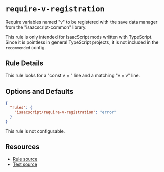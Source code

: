# `require-v-registration`

Require variables named "v" to be registered with the save data manager from the "isaacscript-common" library.

This rule is only intended for IsaacScript mods written with TypeScript. Since it is pointless in general TypeScript projects, it is not included in the `recommended` config.

## Rule Details

This rule looks for a "const v = " line and a matching "v = v" line.

## Options and Defaults

```json
{
  "rules": {
    "isaacscript/require-v-registration": "error"
  }
}
```

This rule is not configurable.

## Resources

- [Rule source](../../src/rules/require-v-registration.ts)
- [Test source](../../tests/rules/require-v-registration.test.ts)
